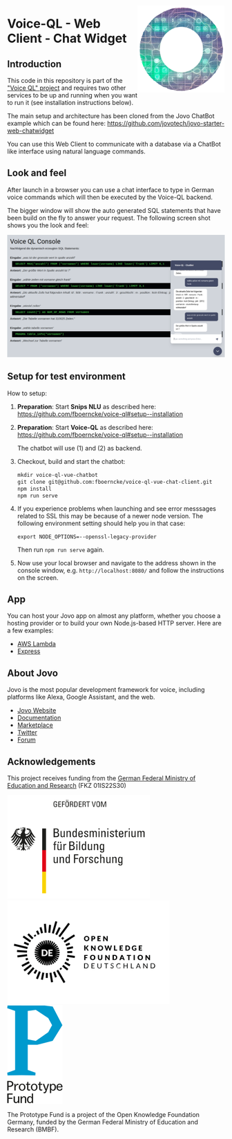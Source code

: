<a href= "https://prototypefund.de/project/voice-ql-datentabellen-mit-gesprochener-sprache-barrierefrei-erkunden/"><img src="./resources/assets/voice-ql-ring.png" width="40%" height="40%" align="right"></a>

# Voice-QL - Web Client - Chat Widget

## Introduction

This code in this repository is part of the ["Voice QL" project](https://github.com/fboerncke/voice-ql) and requires two other services to be up and running when you want to run it (see installation instructions below).

The main setup and architecture has been cloned from the Jovo ChatBot example which can be found here: https://github.com/jovotech/jovo-starter-web-chatwidget

You can use this Web Client to communicate with a database via a ChatBot like interface using natural language commands.

## Look and feel

After launch in a browser you can use a chat interface to type in German voice commands which will then be executed by the Voice-QL backend.

The bigger window will show the auto generated SQL statements that have been build on the fly to answer your request. The following screen shot shows you the look and feel:

[![Chatbot](./resources/screenshot-web-client.png)](https://www.bmbf.de/)

## Setup for test environment

How to setup:

1. **Preparation**: Start **Snips NLU** as described here: https://github.com/fboerncke/voice-ql#setup--installation

2. **Preparation**: Start **Voice-QL** as described here: https://github.com/fboerncke/voice-ql#setup--installation

   The chatbot will use (1) and (2) as backend.

3. Checkout, build and start the chatbot:

   ```
   mkdir voice-ql-vue-chatbot
   git clone git@github.com:fboerncke/voice-ql-vue-chat-client.git
   npm install
   npm run serve
   ```

4. If you experience problems when launching and see error messsages related to SSL this may be because of a newer node version. The following environment setting should help you in that case:

   ```
   export NODE_OPTIONS=--openssl-legacy-provider
   ```

   Then run `npm run serve` again.

5. Now use your local browser and navigate to the address shown in the console window, e.g. `http://localhost:8080/` and follow the instructions on the screen.

## App

You can host your Jovo app on almost any platform, whether you choose a hosting provider or to build your own Node.js-based HTTP server. Here are a few examples:

- [AWS Lambda](https://www.jovo.tech/marketplace/server-lambda)
- [Express](https://www.jovo.tech/marketplace/server-express)

## About Jovo

Jovo is the most popular development framework for voice, including platforms like Alexa, Google Assistant, and the web.

- [Jovo Website](https://jovo.tech/)
- [Documentation](https://jovo.tech/docs/)
- [Marketplace](https://www.jovo.tech/marketplace/)
- [Twitter](https://twitter.com/jovotech/)
- [Forum](https://community.jovo.tech/)

## Acknowledgements

This project receives funding from the [German Federal Ministry of Education and Research](https://www.bmbf.de/) (FKZ 01IS22S30)

[![Logo Bundesministerium für Bildung und Forschung](./resources/assets/logo-bmbf.svg)](https://www.bmbf.de/)
&nbsp; &nbsp;
[![Logo Open Knowledge Foundation](./resources/assets/logo-okfn.svg)](https://okfn.de)
&nbsp; &nbsp;
[![Logo Prototype Fund](./resources/assets/PrototypeFund_Logo_smallest.svg)](https://prototypefund.de/)

The Prototype Fund is a project of the Open Knowledge Foundation Germany, funded by the German Federal Ministry of Education and Research (BMBF).
